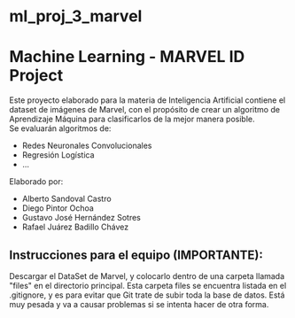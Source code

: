 # ml_proj_3_marvel
# Machine Learning - MARVEL ID Project

Este proyecto elaborado para la materia de Inteligencia Artificial contiene el dataset de imágenes de Marvel, con el propósito de crear un algoritmo de Aprendizaje Máquina para clasificarlos de la mejor manera posible. \
Se evaluarán algoritmos de:
- Redes Neuronales Convolucionales
- Regresión Logística
- ...

Elaborado por:
- Alberto Sandoval Castro
- Diego Pintor Ochoa
- Gustavo José Hernández Sotres
- Rafael Juárez Badillo Chávez
## Instrucciones para el equipo (IMPORTANTE):
Descargar el DataSet de Marvel, y colocarlo dentro de una carpeta llamada "files" en el directorio principal.
Esta carpeta files se encuentra listada en el .gitignore, y es para evitar que Git trate de subir toda la base de datos. Está muy pesada y va a causar problemas si se intenta hacer de otra forma.

